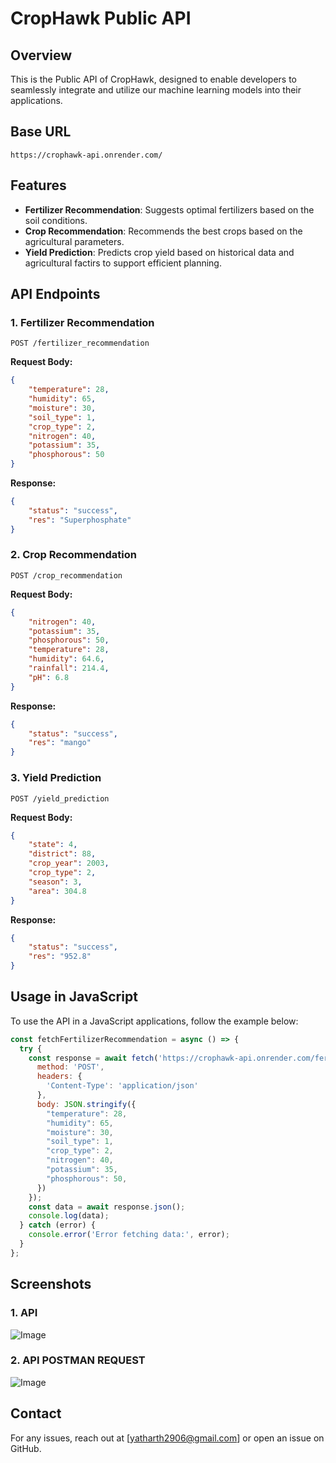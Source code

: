# CropHawk Public API

## Overview
This is the Public API of CropHawk, designed to enable developers to seamlessly integrate and utilize our machine learning models into their applications.

## Base URL
```
https://crophawk-api.onrender.com/
```

## Features
- **Fertilizer Recommendation**: Suggests optimal fertilizers based on the soil conditions.
- **Crop Recommendation**: Recommends the best crops based on the agricultural parameters.
- **Yield Prediction**: Predicts crop yield based on historical data and agricultural factirs to support efficient planning.

## API Endpoints
### 1. Fertilizer Recommendation
```
POST /fertilizer_recommendation
```
**Request Body:**
```json
{
    "temperature": 28,
    "humidity": 65,
    "moisture": 30,
    "soil_type": 1,
    "crop_type": 2,
    "nitrogen": 40,
    "potassium": 35,
    "phosphorous": 50
}
```
**Response:**
```json
{
    "status": "success",
    "res": "Superphosphate"
}
```

### 2. Crop Recommendation
```
POST /crop_recommendation
```
**Request Body:**
```json
{
    "nitrogen": 40,
    "potassium": 35,
    "phosphorous": 50,
    "temperature": 28,
    "humidity": 64.6,
    "rainfall": 214.4,
    "pH": 6.8
}
```
**Response:**
```json
{
    "status": "success",
    "res": "mango"
}
```

### 3. Yield Prediction
```
POST /yield_prediction
```
**Request Body:**
```json
{
    "state": 4,
    "district": 88,
    "crop_year": 2003,
    "crop_type": 2,
    "season": 3,
    "area": 304.8
}
```
**Response:**
```json
{
    "status": "success",
    "res": "952.8"
}
```

## Usage in JavaScript
To use the API in a JavaScript applications, follow the example below:

```js
const fetchFertilizerRecommendation = async () => {
  try {
    const response = await fetch('https://crophawk-api.onrender.com/fertilizer_recommendation', {
      method: 'POST',
      headers: {
        'Content-Type': 'application/json'
      },
      body: JSON.stringify({
        "temperature": 28,
        "humidity": 65,
        "moisture": 30,
        "soil_type": 1,
        "crop_type": 2,
        "nitrogen": 40,
        "potassium": 35,
        "phosphorous": 50,
      })
    });
    const data = await response.json();
    console.log(data);
  } catch (error) {
    console.error('Error fetching data:', error);
  }
};
```

## Screenshots
### 1. API
![Image](https://github.com/user-attachments/assets/0b69744e-1922-4e86-8bf4-43fb37849922)

### 2. API POSTMAN REQUEST
![Image](https://github.com/user-attachments/assets/19c19c5f-1e3d-443c-9fd5-7224e57ecc68)

## Contact
For any issues, reach out at [yatharth2906@gmail.com] or open an issue on GitHub.
